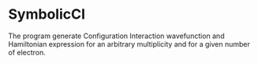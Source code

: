 # SymbolicCI

The program generate Configuration Interaction wavefunction and Hamiltonian expression for an arbitrary multiplicity and for 
a given number of electron.
